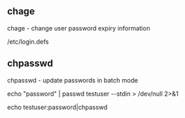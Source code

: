 ## chage

chage - change user password expiry information

/etc/login.defs

## chpasswd

chpasswd - update passwords in batch mode

echo "password" | passwd testuser --stdin > /dev/null 2>&1

echo testuser:password|chpasswd